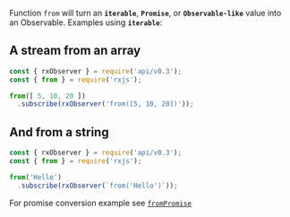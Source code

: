 <!--
name:		
title:		from
pageTitle:	RxJS from function example + marble diagram
desc:		See this example of "from" turning iterable string and an array into an Observable
docsUrl:	https://rxjs.dev/api/index/function/from
-->

Function `from` will turn an **`iterable`**, **`Promise`**, or **`Observable-like`** value into an Observable. Examples using **`iterable`**:

## A stream from an array

```js
const { rxObserver } = require('api/v0.3');
const { from } = require('rxjs');

from([ 5, 10, 20 ])
  .subscribe(rxObserver('from([5, 10, 20])'));

```

## And from a string

```js
const { rxObserver } = require('api/v0.3');
const { from } = require('rxjs');

from('Hello')
  .subscribe(rxObserver(`from('Hello')`));

```

For promise conversion example see [`fromPromise`](/rxjs/fromPromise/) 